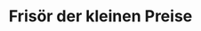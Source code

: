---
title: "Frisör der kleinen Preise"
url: /wolmirstedt/frisoer-der-kleinen-preise/
shop: Friseur
---